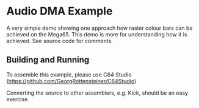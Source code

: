 # Audio DMA Example

A very simple demo showing one approach how raster colour bars can be achieved on the Mega65. This demo is more for understanding how it is achieved.
See source code for comments.

## Building and Running

To assemble this example, please use C64 Studio (https://github.com/GeorgRottensteiner/C64Studio)

Converting the source to other assemblers, e.g. Kick, should be an easy exercise.
